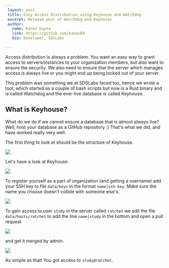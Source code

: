 ```yaml
---
 layout: post
 title: Easy Access Distribution using Keyhouse and Watchdog
 excerpt: Release post of Watchdog and Keyhouse
 author:
   name: Kanav Gupta
   link: https://github.com/kanav99
   bio: Developer, SDSLabs

---
```


Access distribution is always a problem. You want an easy way to grant access to servers/instances to your organization members, but also want to ensure the security. We also need to ensure that the server which manages access is always live or you might end up being locked out of your server.

This problem was something we at SDSLabs faced too, hence we wrote a tool, which started as a couple of bash scripts but now is a Rust binary and is called Watchdog and the ever-live database is called Keyhouse.

## What is Keyhouse?

What do we do if we cannot ensure a database that is almost always live? Well, host your database as a GitHub repository ;) That's what we did, and have worked really very well.

The first thing to look at should be the structure of Keyhouse.  
   
      
       
       
![](https://i.imgur.com/5fZzVF4.png)

Let's have a look at Keyhouse.

![](https://i.imgur.com/sblJdK2.png)

To register yourself as a part of organization (and getting a username) add your SSH key to file `data/keys` in the format `name|ssh-key`. Make sure the name you choose doesn't collide with someone else's.

![](https://i.imgur.com/kaPjH2e.png)

To gain access to user `study` in the server called `ratchet` we edit the file `data/hosts/ratchet` to add the line `name|study` in the bottom and open a pull request

<!-- ![](https://i.imgur.com/VrM5yWL.png) -->
![](https://i.imgur.com/HRvQ7wB.png)  

 and get it merged by admin.

![](https://i.imgur.com/cSXESzt.png)

As simple as that! You got access to `study@ratchet`.
